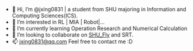 - 👋 Hi, I’m @jxing0831 | a student from SHU majoring in Information and Computing Sciences(ICS).
- 👀 I’m interested in RL | MIA | Robot|...
- 🌱 I’m currently learning Operation Research and Numerical Calculation
- 💞️ I’m looking to collaborate on [SHU_Fly](https://github.com/shuosc/fly) and SRT.
- 📫 jxing0831@qq.com
Feel free to contact me :D

